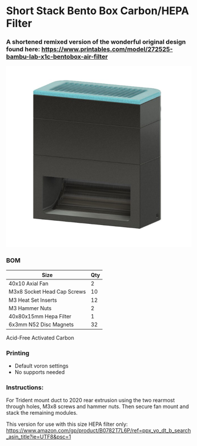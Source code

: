 # Short Stack Bento Box Carbon/HEPA Filter
 ### A shortened remixed version of the wonderful original design found here: https://www.printables.com/model/272525-bambu-lab-x1c-bentobox-air-filter

<img src="./Images/shortybento.jpg" width=600>

### BOM

Size | Qty
--- | ---
40x10 Axial Fan | 2
M3x8 Socket Head Cap Screws | 10
M3 Heat Set Inserts | 12
M3 Hammer Nuts | 2
40x80x15mm Hepa Filter | 1
6x3mm N52 Disc Magnets | 32
Acid-Free Activated Carbon

### Printing
  * Default voron settings
  * No supports needed

### Instructions:
For Trident mount duct to 2020 rear extrusion using the two rearmost through holes, M3x8 screws and hammer nuts. Then secure fan mount and stack the remaining modules. 

This version for use with this size HEPA filter only: https://www.amazon.com/gp/product/B0782T7L6P/ref=ppx_yo_dt_b_search_asin_title?ie=UTF8&psc=1

